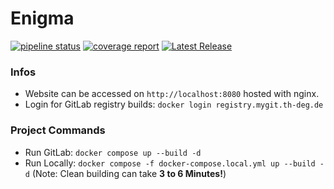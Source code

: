 # Enigma
[![pipeline status](https://mygit.th-deg.de/ts19084/enigma/badges/main/pipeline.svg)](https://mygit.th-deg.de/ts19084/enigma/-/pipelines)
[![coverage report](https://mygit.th-deg.de/ts19084/enigma/badges/main/coverage.svg)](https://mygit.th-deg.de/ts19084/enigma/-/commits/main)
[![Latest Release](https://mygit.th-deg.de/ts19084/enigma/-/badges/release.svg)](https://mygit.th-deg.de/ts19084/enigma/-/releases)


### Infos
- Website can be accessed on `http://localhost:8080` hosted with nginx.
- Login for GitLab registry builds: `docker login registry.mygit.th-deg.de`

### Project Commands
- Run GitLab: `docker compose up --build -d` 
- Run Locally: `docker compose -f docker-compose.local.yml up --build -d` (Note: Clean building can take **3 to 6 Minutes!**)
